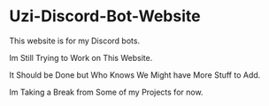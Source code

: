 # Uzi-Discord-Bot-Website

This website is for my Discord bots.

Im Still Trying to Work on This Website.

It Should be Done but Who Knows We Might have More Stuff to Add.

Im Taking a Break from Some of my Projects for now.
